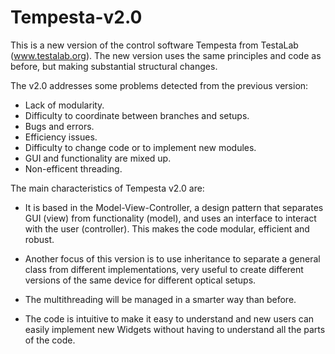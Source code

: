 # Tempesta-v2.0
 
This is a new version of the control software Tempesta from TestaLab (www.testalab.org). The new version uses the same principles and code as before, but making substantial structural changes.

The v2.0 addresses some problems detected from the previous version:

 - Lack of modularity.
 - Difficulty to coordinate between branches and setups.
 - Bugs and errors.
 - Efficiency issues.
 - Difficulty to change code or to implement new modules.
 - GUI and functionality are mixed up.
 - Non-efficent threading.
 
The main characteristics of Tempesta v2.0 are:
- It is based in the Model-View-Controller, a design pattern that separates GUI (view) from functionality (model), and uses an interface to interact with the user (controller). This makes the code modular, efficient and robust.

- Another focus of this version is to use inheritance to separate a general class from different implementations, very useful to create different versions of the same device for different optical setups. 

- The multithreading will be managed in a smarter way than before.
- The code is intuitive to make it easy to understand and new users can easily implement new Widgets without having to understand all the parts of the code.


 
 
